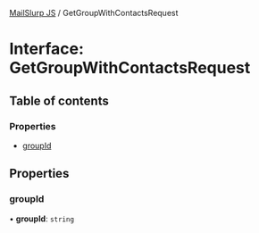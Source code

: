 [MailSlurp JS](../README.md) / GetGroupWithContactsRequest

# Interface: GetGroupWithContactsRequest

## Table of contents

### Properties

- [groupId](GetGroupWithContactsRequest.md#groupid)

## Properties

### groupId

• **groupId**: `string`
